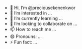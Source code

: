 - 👋 Hi, I’m @preciousekenenkwor
- 👀 I’m interested in ...
- 🌱 I’m currently learning ...
- 💞️ I’m looking to collaborate on ...
- 📫 How to reach me ...
- 😄 Pronouns: ...
- ⚡ Fun fact: ...

<!---
preciousekenenkwor/preciousekenenkwor is a ✨ special ✨ repository because its `README.md` (this file) appears on your GitHub profile.
You can click the Preview link to take a look at your changes.
--->
